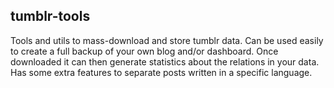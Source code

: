 tumblr-tools
------------

Tools and utils to mass-download and store tumblr data. Can be used easily to create a full backup of your own blog and/or dashboard. Once downloaded it can then generate statistics about the relations in your data.
Has some extra features to separate posts written in a specific language.
